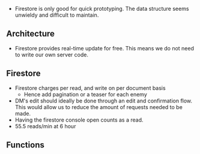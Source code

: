 - Firestore is only good for quick prototyping. The data structure seems unwieldy and difficult to maintain.

## Architecture

- Firestore provides real-time update for free. This means we do not need to write our own server code.

## Firestore

- Firestore charges per read, and write on per document basis
  - Hence add pagination or a teaser for each enemy
- DM's edit should ideally be done through an edit and confirmation flow. This would allow us to reduce the amount of requests needed to be made.
- Having the firestore console open counts as a read.
- 55.5 reads/min at 6 hour

## Functions
